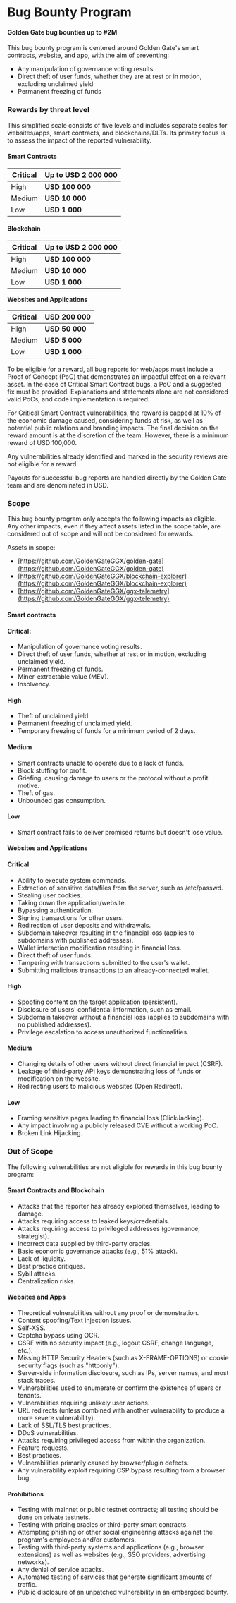 # Bug Bounty Program



#### Golden Gate bug bounties up to #2M

This bug bounty program is centered around Golden Gate's smart contracts, website, and app, with the aim of preventing:

* Any manipulation of governance voting results
* Direct theft of user funds, whether they are at rest or in motion, excluding unclaimed yield
* Permanent freezing of funds

### Rewards by threat level

This simplified scale consists of five levels and includes separate scales for websites/apps, smart contracts, and blockchains/DLTs. Its primary focus is to assess the impact of the reported vulnerability.

#### Smart Contracts

| Critical | **Up to USD 2 000 000** |
| -------- | ----------------------- |
| High     | **USD 100 000**         |
| Medium   | **USD 10 000**          |
| Low      | **USD 1 000**           |

#### **Blockchain**

| Critical | **Up to USD 2 000 000** |
| -------- | ----------------------- |
| High     | **USD 100 000**         |
| Medium   | **USD 10 000**          |
| Low      | **USD 1 000**           |

**Websites and Applications**

| Critical | **USD 200 000** |
| -------- | --------------- |
| High     | **USD 50 000**  |
| Medium   | **USD 5 000**   |
| Low      | **USD 1 000**   |

To be eligible for a reward, all bug reports for web/apps must include a Proof of Concept (PoC) that demonstrates an impactful effect on a relevant asset. In the case of Critical Smart Contract bugs, a PoC and a suggested fix must be provided. Explanations and statements alone are not considered valid PoCs, and code implementation is required.

For Critical Smart Contract vulnerabilities, the reward is capped at 10% of the economic damage caused, considering funds at risk, as well as potential public relations and branding impacts. The final decision on the reward amount is at the discretion of the team. However, there is a minimum reward of USD 100,000.

Any vulnerabilities already identified and marked in the security reviews are not eligible for a reward.

Payouts for successful bug reports are handled directly by the Golden Gate team and are denominated in USD.&#x20;

### Scope

This bug bounty program only accepts the following impacts as eligible. Any other impacts, even if they affect assets listed in the scope table, are considered out of scope and will not be considered for rewards.

Assets in scope:

* [https://github.com/GoldenGateGGX/golden-gate](https://github.com/GoldenGateGGX/golden-gate)
* [https://github.com/GoldenGateGGX/blockchain-explorer](https://github.com/GoldenGateGGX/blockchain-explorer)
* [https://github.com/GoldenGateGGX/ggx-telemetry](https://github.com/GoldenGateGGX/ggx-telemetry)

#### Smart contracts&#x20;

#### Critical:

* Manipulation of governance voting results.
* Direct theft of user funds, whether at rest or in motion, excluding unclaimed yield.
* Permanent freezing of funds.
* Miner-extractable value (MEV).
* Insolvency.

#### High

* Theft of unclaimed yield.
* Permanent freezing of unclaimed yield.
* Temporary freezing of funds for a minimum period of 2 days.

#### Medium

* Smart contracts unable to operate due to a lack of funds.
* Block stuffing for profit.
* Griefing, causing damage to users or the protocol without a profit motive.
* Theft of gas.
* Unbounded gas consumption.

#### Low

* Smart contract fails to deliver promised returns but doesn't lose value.

#### Websites and Applications

#### Critical

* Ability to execute system commands.
* Extraction of sensitive data/files from the server, such as /etc/passwd.
* Stealing user cookies.
* Taking down the application/website.
* Bypassing authentication.
* Signing transactions for other users.
* Redirection of user deposits and withdrawals.
* Subdomain takeover resulting in the financial loss (applies to subdomains with published addresses).
* Wallet interaction modification resulting in financial loss.
* Direct theft of user funds.
* Tampering with transactions submitted to the user's wallet.
* Submitting malicious transactions to an already-connected wallet.

#### High

* Spoofing content on the target application (persistent).
* Disclosure of users' confidential information, such as email.
* Subdomain takeover without a financial loss (applies to subdomains with no published addresses).
* Privilege escalation to access unauthorized functionalities.

#### Medium

* Changing details of other users without direct financial impact (CSRF).
* Leakage of third-party API keys demonstrating loss of funds or modification on the website.
* Redirecting users to malicious websites (Open Redirect).

#### Low

* Framing sensitive pages leading to financial loss (ClickJacking).
* Any impact involving a publicly released CVE without a working PoC.
* Broken Link Hijacking.

### Out of Scope

The following vulnerabilities are not eligible for rewards in this bug bounty program:

#### Smart Contracts and Blockchain

* Attacks that the reporter has already exploited themselves, leading to damage.
* Attacks requiring access to leaked keys/credentials.
* Attacks requiring access to privileged addresses (governance, strategist).
* Incorrect data supplied by third-party oracles.
* Basic economic governance attacks (e.g., 51% attack).
* Lack of liquidity.
* Best practice critiques.
* Sybil attacks.
* Centralization risks.

#### Websites and Apps

* Theoretical vulnerabilities without any proof or demonstration.
* Content spoofing/Text injection issues.
* Self-XSS.
* Captcha bypass using OCR.
* CSRF with no security impact (e.g., logout CSRF, change language, etc.).
* Missing HTTP Security Headers (such as X-FRAME-OPTIONS) or cookie security flags (such as "httponly").
* Server-side information disclosure, such as IPs, server names, and most stack traces.
* Vulnerabilities used to enumerate or confirm the existence of users or tenants.
* Vulnerabilities requiring unlikely user actions.
* URL redirects (unless combined with another vulnerability to produce a more severe vulnerability).
* Lack of SSL/TLS best practices.
* DDoS vulnerabilities.
* Attacks requiring privileged access from within the organization.
* Feature requests.
* Best practices.
* Vulnerabilities primarily caused by browser/plugin defects.
* Any vulnerability exploit requiring CSP bypass resulting from a browser bug.

#### Prohibitions

* Testing with mainnet or public testnet contracts; all testing should be done on private testnets.
* Testing with pricing oracles or third-party smart contracts.
* Attempting phishing or other social engineering attacks against the program's employees and/or customers.
* Testing with third-party systems and applications (e.g., browser extensions) as well as websites (e.g., SSO providers, advertising networks).
* Any denial of service attacks.
* Automated testing of services that generate significant amounts of traffic.
* Public disclosure of an unpatched vulnerability in an embargoed bounty.
